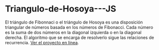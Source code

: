 # Triangulo-de-Hosoya---JS
El triángulo de Fibonnaci o el triángulo de Hosoya es una disposición triangular de números basada en los números de Fibonacci. Cada número es la suma de dos números en la diagonal izquierda o en la diagonal derecha. El algoritmo que se encarga de resolverlo sigue las relaciones de recurrencia. [Ver el proyecto en línea](https://borjamm.github.io/TrianguloDeHosoyaJS/).

